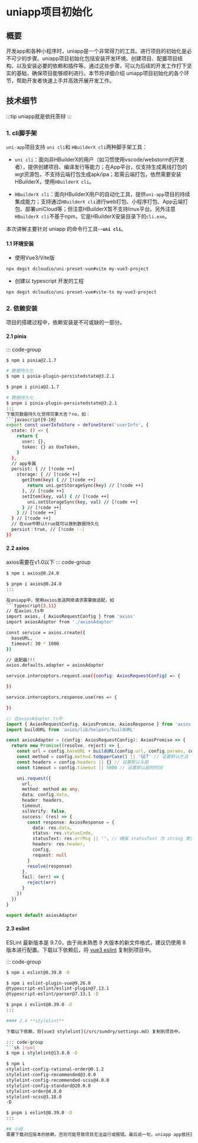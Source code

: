 # uniapp项目初始化

## 概要
开发app和各种小程序时，uniapp是一个非常得力的工具。进行项目的初始化是必不可少的步骤。uniapp项目初始化包括安装开发环境、创建项目、配置项目结构、以及安装必要的依赖和插件等。通过这些步骤，可以为后续的开发工作打下坚实的基础，确保项目能够顺利进行。本节将详细介绍 uniapp项目初始化的各个环节，帮助开发者快速上手并高效开展开发工作。

## 技术细节
:::tip
uniapp就是依托答辩
:::
### 1. cli脚手架
`uni-app`项目支持 `uni cli`和 `HBuilderX cli`两种脚手架工具：
* `uni cli`：面向非HBuilderX的用户（如习惯使用vscode/webstorm的开发者），提供创建项目、编译发行等能力；在App平台，仅支持生成离线打包的wgt资源包，不支持云端打包生成apk/ipa；若需云端打包，依然需要安装HBuilderX，使用`HBuilderX cli`。

* `HBuilderX cli`：面向HBuilderX用户的自动化工具，提供`uni-app`项目的持续集成能力；支持通过`HBuilderX cli`进行web打包、小程序打包、App云端打包、部署uniCloud等；但注意HBuilderX暂不支持linux平台。另外注意`HBuilderX cli`不基于npm，它是HBuilderX安装目录下的`cli.exe`。

本次讲解主要针对 uniapp 的命令行工具--**`uni cli`**。

#### 1.1 环境安装
* 使用Vue3/Vite版
```sh
npx degit dcloudio/uni-preset-vue#vite my-vue3-project
```
* 创建以 typescript 开发的工程
```sh
npx degit dcloudio/uni-preset-vue#vite-ts my-vue3-project
```
### 2. 依赖安装
项目的搭建过程中，依赖安装是不可或缺的一部分。

#### 2.1 **pinia**
::: code-group
```sh [npm]
$ npm i pinia@2.1.7

# 数据持久化
$ npm i pinia-plugin-persistedstate@3.2.1
```
```sh [pnpm]
$ pnpm i pinia@2.1.7

# 数据持久化
$ pnpm i pinia-plugin-persistedstate@3.2.1
:::
下载完数据持久化觉得完事大吉？no，如：
```javascript{9-18}
export const userInfoStore = defineStore('userInfo', {
  state: () => {
    return {
      user: {},
      token: {} as UseToken,
    }
  },
  // app专属
  persist: { // [!code ++]
    storage: { // [!code ++]
      getItem(key) { // [!code ++]
        return uni.getStorageSync(key) // [!code ++]
      }, // [!code ++]
      setItem(key, val) { // [!code ++]
        uni.setStorageSync(key, val) // [!code ++]
      } // [!code ++]
    } // [!code ++]
  } // [!code ++]
  // 在vue中默认true就可以做到数据持久化
  persist：true, // [!code --]
})
```
#### 2.2 **axios**
axios需要在v1.0以下
::: code-group
```sh [npm]
$ npm i axios@0.24.0
```
```sh [pnpm]
$ pnpm i axios@0.24.0
:::

在uniapp中，使用axios发送网络请求需要做适配，如
```typescript{3,11}
// 在axios.ts中 
import axios, { AxiosRequestConfig } from 'axios'
import axiosAdapter from './axiosAdapter'

const service = axios.create({
  baseURL,
  timeout: 30 * 1000
})

// 适配器!!!
axios.defaults.adapter = axiosAdapter

service.interceptors.request.use((config: AxiosRequestConfig) => {

})

service.interceptors.response.use(res => {

})
```
```typescript
// 在axiosAdapter.ts中
import { AxiosRequestConfig, AxiosPromise, AxiosResponse } from 'axios'
import buildURL from 'axios/lib/helpers/buildURL'

const axiosAdapter = (config: AxiosRequestConfig): AxiosPromise => {
  return new Promise((resolve, reject) => {
    const url = config.baseURL + buildURL(config.url, config.params, config.paramsSerializer) // 确保 url 为 string 类型
    const method = config.method.toUpperCase() || 'GET' // 设置默认方法
    const headers = config.headers || {} // 设置默认头部
    const timeout = config.timeout || 5000 // 设置默认超时时间

    uni.request({
      url,
      method: method as any,
      data: config.data,
      header: headers,
      timeout,
      sslVerify: false,
      success: (res) => {
        const response: AxiosResponse = {
          data: res.data,
          status: res.statusCode,
          statusText: res.errMsg || '', // 确保 statusText 为 string 类型
          headers: res.header,
          config,
          request: null
        }
        resolve(response)
      },
      fail: (err) => {
        reject(err)
      }
    })
  })
}

export default axiosAdapter
```

#### 2.3 **eslint**

ESLint 最新版本是 9.7.0，由于尚未熟悉 9 大版本的新文件格式，建议仍使用 8 版本进行配置。下载以下依赖后，将 [vue3 eslint](/src/sundry/settings.md) 复制到项目中。

::: code-group
```sh [npm]
$ npm i eslint@8.39.0 -D

$ npm i eslint-plugin-vue@9.26.0
@typescript-eslint/eslint-plugin@7.13.1
@typescript-eslint/parser@7.13.1 -D
```
```sh [pnpm]
$ pnpm i eslint@8.39.0 -D
:::

#### 2.4 **stylelint**

下载以下依赖，将[vue3 stylelint](/src/sundry/settings.md) 复制到项目中。

::: code-group
```sh [npm]
$ npm i stylelint@13.8.0 -D

$ npm i
stylelint-config-rational-order@0.1.2
stylelint-config-recommended@3.0.0
stylelint-config-recommended-scss@4.0.0
stylelint-config-standard@20.0.0
stylelint-order@4.0.0
stylelint-scss@3.18.0
-D
```
```sh [pnpm]
$ pnpm i eslint@8.39.0 -D
:::

## 小结
需要下载对应版本的依赖，否则可能导致项目无法运行或报错。最后说一句，uniapp app依托答辩。
